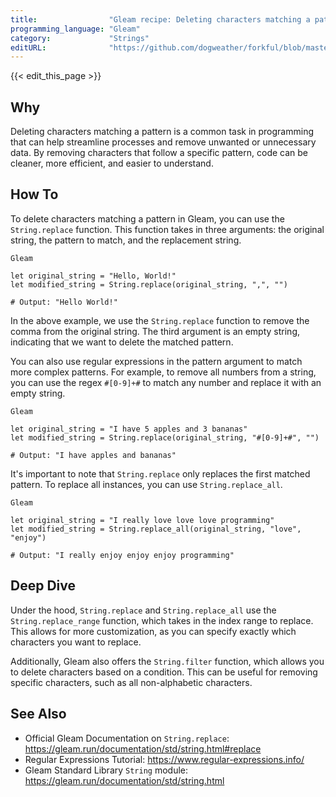 ```yaml
---
title:                "Gleam recipe: Deleting characters matching a pattern"
programming_language: "Gleam"
category:             "Strings"
editURL:              "https://github.com/dogweather/forkful/blob/master/content/en/gleam/deleting-characters-matching-a-pattern.md"
---
```


{{< edit_this_page >}}

## Why
Deleting characters matching a pattern is a common task in programming that can help streamline processes and remove unwanted or unnecessary data. By removing characters that follow a specific pattern, code can be cleaner, more efficient, and easier to understand.

## How To
To delete characters matching a pattern in Gleam, you can use the `String.replace` function. This function takes in three arguments: the original string, the pattern to match, and the replacement string.

```
Gleam

let original_string = "Hello, World!"
let modified_string = String.replace(original_string, ",", "")

# Output: "Hello World!"
```

In the above example, we use the `String.replace` function to remove the comma from the original string. The third argument is an empty string, indicating that we want to delete the matched pattern.

You can also use regular expressions in the pattern argument to match more complex patterns. For example, to remove all numbers from a string, you can use the regex `#[0-9]+#` to match any number and replace it with an empty string.

```
Gleam

let original_string = "I have 5 apples and 3 bananas"
let modified_string = String.replace(original_string, "#[0-9]+#", "")

# Output: "I have apples and bananas"
```

It's important to note that `String.replace` only replaces the first matched pattern. To replace all instances, you can use `String.replace_all`.

```
Gleam

let original_string = "I really love love love programming"
let modified_string = String.replace_all(original_string, "love", "enjoy")

# Output: "I really enjoy enjoy enjoy programming"
```

## Deep Dive
Under the hood, `String.replace` and `String.replace_all` use the `String.replace_range` function, which takes in the index range to replace. This allows for more customization, as you can specify exactly which characters you want to replace.

Additionally, Gleam also offers the `String.filter` function, which allows you to delete characters based on a condition. This can be useful for removing specific characters, such as all non-alphabetic characters.

## See Also
- Official Gleam Documentation on `String.replace`: https://gleam.run/documentation/std/string.html#replace
- Regular Expressions Tutorial: https://www.regular-expressions.info/
- Gleam Standard Library `String` module: https://gleam.run/documentation/std/string.html